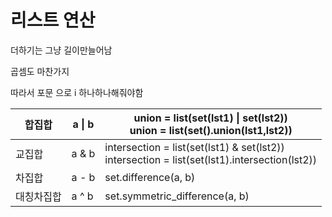 # 리스트 연산

더하기는 그냥 길이만늘어남

곱셈도 마찬가지

따라서 포문 으로 i  하나하나해줘야함

| 합집합     | a \| b | union = list(set(lst1) \| set(lst2))<br />union = list(set().union(lst1,lst2)) |
| ---------- | ------ | ------------------------------------------------------------ |
| 교집합     | a & b  | intersection = list(set(lst1) & set(lst2))<br />intersection = list(set(lst1).intersection(lst2)) |
| 차집합     | a - b  | set.difference(a, b)                                         |
| 대칭차집합 | a ^ b  | set.symmetric_difference(a, b)                               |

